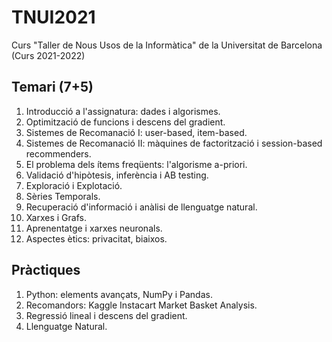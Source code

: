 # TNUI2021
Curs "Taller de Nous Usos de la Informàtica" de la Universitat de Barcelona (Curs 2021-2022)

## Temari (7+5)
1. Introducció a l'assignatura: dades i algorismes.
2. Optimització de funcions i descens del gradient.
3. Sistemes de Recomanació I: user-based, item-based.
4. Sistemes de Recomanació II: màquines de factorització i session-based recommenders.
5. El problema dels ítems freqüents: l'algorisme a-priori.
6. Validació d'hipòtesis, inferència i AB testing.
7. Exploració i Explotació.
8. Sèries Temporals.
9. Recuperació d'informació i anàlisi de llenguatge natural.
10. Xarxes i Grafs.
11. Aprenentatge i xarxes neuronals.
12. Aspectes ètics: privacitat, biaixos.

## Pràctiques
1. Python: elements avançats, NumPy i Pandas.
2. Recomandors: Kaggle Instacart Market Basket Analysis.
3. Regressió lineal i descens del gradient.
4. Llenguatge Natural.
